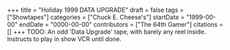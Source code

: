 +++
title = "Holiday 1999 DATA UPGRADE"
draft = false
tags = ["Showtapes"]
categories = ["Chuck E. Cheese's"]
startDate = "1999-00-00"
endDate = "0000-00-00"
contributors = ["The 64th Gamer"]
citations = []
+++
TODO:
An odd 'Data Upgrade' tape, with barely any reel inside. Instructs to play in show VCR until done.
